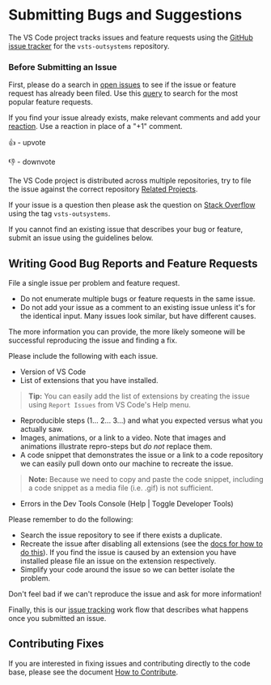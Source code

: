 # Submitting Bugs and Suggestions
The VS Code project tracks issues and feature requests using the [GitHub issue tracker](https://github.com/OutSystems/vsts/issues) for the `vsts-outsystems` repository. 


### Before Submitting an Issue
First, please do a search in [open issues](https://github.com/OutSystems/vsts/issues) to see if the issue or feature request has already been filed. Use this [query](https://github.com/OutSystems/vsts/issues?q=is%3Aopen+is%3Aissue+label%3Afeature-request+sort%3Areactions-%2B1-desc) to search for the most popular feature requests.

If you find your issue already exists, make relevant comments and add your [reaction](https://github.com/blog/2119-add-reactions-to-pull-requests-issues-and-comments). Use a reaction in place of a "+1" comment.

👍 - upvote

👎 - downvote

The VS Code project is distributed across multiple repositories, try to file the issue against the correct repository [Related Projects](https://github.com/OutSystems/vsts/wiki/Related-Projects).

If your issue is a question then please ask the question on [Stack Overflow](https://stackoverflow.com/questions/tagged/vsts-outsystems) using the tag `vsts-outsystems`.

If you cannot find an existing issue that describes your bug or feature, submit an issue using the guidelines below.

## Writing Good Bug Reports and Feature Requests

File a single issue per problem and feature request.

* Do not enumerate multiple bugs or feature requests in the same issue.
* Do not add your issue as a comment to an existing issue unless it's for the identical input. Many issues look similar, but have different causes.

The more information you can provide, the more likely someone will be successful reproducing the issue and finding a fix. 

Please include the following with each issue. 

* Version of VS Code
* List of extensions that you have installed. 

> **Tip:** You can easily add the list of extensions by creating the issue using `Report Issues` from VS Code's Help menu. 

* Reproducible steps (1... 2... 3...) and what you expected versus what you actually saw. 
* Images, animations, or a link to a video. Note that images and animations illustrate repro-steps but *do not* replace them.
* A code snippet that demonstrates the issue or a link to a code repository we can easily pull down onto our machine to recreate the issue. 

> **Note:** Because we need to copy and paste the code snippet, including a code snippet as a media file (i.e. .gif) is not sufficient. 

* Errors in the Dev Tools Console (Help | Toggle Developer Tools)

Please remember to do the following:

* Search the issue repository to see if there exists a duplicate. 
* Recreate the issue after disabling all extensions (see the [docs for how to do this](https://code.visualstudio.com/docs/editor/extension-gallery#_disable-an-extension)). If you find the issue is caused by an extension you have installed please file an issue on the extension respectively. 
* Simplify your code around the issue so we can better isolate the problem. 

Don't feel bad if we can't reproduce the issue and ask for more information!

Finally, this is our [issue tracking](https://github.com/OutSystems/vsts/wiki/Issue-Tracking) work flow that describes what happens once you submitted an issue.

## Contributing Fixes
If you are interested in fixing issues and contributing directly to the code base,
please see the document [How to Contribute](https://github.com/OutSystems/vsts/wiki/How-to-Contribute).